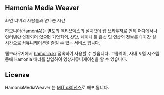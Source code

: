 ## Hamonia Media Weaver

화면 너머의 사람들과 만나는 시간

하모니아(HamoniA)는 별도의 엑티브엑스의 설치없이 웹 브라우저로 언제 어디에서나 인터넷만 연결되어 있으면 기업회의, 상담, 세미나 등 음성 및 영상의 정보를 다자간 실시간으로 커뮤니케이션을 즐길 수 있는 서비스 입니다.

웹브라우저에서 [hamonia.kr](https://hamonia.kr) 접속하여 사용할 수 있습니다. 그룹웨어, 사내 포털 시스템 등에 Hamonia 배너를 삽입하여 영상커뮤니케이션을 할 수 있습니다.

## License

HamoniaMediaWeaver 는 [MIT 라이선스](https://github.com/ivsteam/HamoniaMediaWeaver/blob/master/LICENSE.md)로 배포 됩니다.